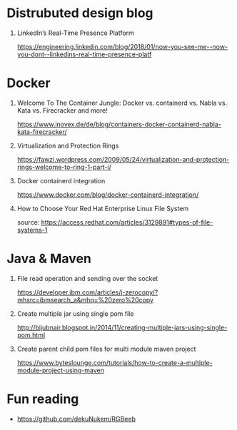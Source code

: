 # Distrubuted design blog
1. LinkedIn’s Real-Time Presence Platform
   
   https://engineering.linkedin.com/blog/2018/01/now-you-see-me--now-you-dont--linkedins-real-time-presence-platf

# Docker
1. Welcome To The Container Jungle: Docker vs. containerd vs. Nabla vs. Kata vs. Firecracker and more!

   https://www.inovex.de/de/blog/containers-docker-containerd-nabla-kata-firecracker/

2. Virtualization and Protection Rings

   https://fawzi.wordpress.com/2009/05/24/virtualization-and-protection-rings-welcome-to-ring-1-part-i/

3. Docker containerd integration

   https://www.docker.com/blog/docker-containerd-integration/

4. How to Choose Your Red Hat Enterprise Linux File System

   source: https://access.redhat.com/articles/3129891#types-of-file-systems-1
   
# Java & Maven
1. File read operation and sending over the socket

   https://developer.ibm.com/articles/j-zerocopy/?mhsrc=ibmsearch_a&mhq=%20zero%20copy
2. Create multiple jar using single pom file

   http://bijubnair.blogspot.in/2014/11/creating-multiple-jars-using-single-pom.html
3. Create parent child pom files for multi module maven project

   https://www.byteslounge.com/tutorials/how-to-create-a-multiple-module-project-using-maven

# Fun reading
- https://github.com/dekuNukem/RGBeeb

